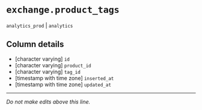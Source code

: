 # `exchange.product_tags`
`analytics_prod` | `analytics`

## Column details
* [character varying] `id`
* [character varying] `product_id`
* [character varying] `tag_id`
* [timestamp with time zone] `inserted_at`
* [timestamp with time zone] `updated_at`

-------------------------------------------------------------------------------
*Do not make edits above this line.*
